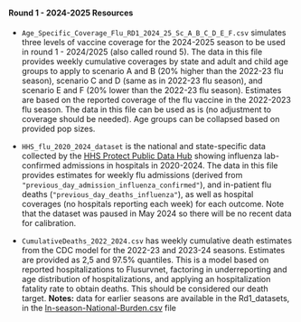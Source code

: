 #### Round 1 - 2024-2025 Resources

* `Age_Specific_Coverage_Flu_RD1_2024_25_Sc_A_B_C_D_E_F.csv` simulates three 
levels of vaccine coverage for the 2024-2025 season to be used in round 1 - 
2024/2025 (also called round 5). The data in this file provides weekly 
cumulative coverages by state and adult and child age groups to apply to 
scenario A and B (20%  higher than the 2022-23 flu season), 
scenario C and D (same as in 2022-23 flu season), and scenario E and F 
(20%  lower than the 2022-23 flu season). Estimates are based on the 
reported coverage of the flu vaccine in the 2022-2023 flu season. 
The data in this file can be used as is (no adjustment to coverage should 
be needed). Age groups can be collapsed based on provided pop sizes.


* `HHS_flu_2020_2024_dataset` is the national and state-specific data collected 
by the 
[HHS Protect Public Data Hub](https://healthdata.gov/Hospital/COVID-19-Reported-Patient-Impact-and-Hospital-Capa/g62h-syeh/about_data) 
showing influenza lab-confirmed admissions in hospitals in 2020-2024. 
The data in this file provides estimates for weekly flu admissions (derived from
`"previous_day_admission_influenza_confirmed"`), and in-patient flu deaths 
(`"previous_day_deaths_influenza"`), as well as hospital coverages (no 
hospitals reporting each week) for each outcome. Note that the dataset was 
paused in May 2024 so there will be no recent data for calibration.


* `CumulativeDeaths_2022_2024.csv` has weekly cumulative death estimates from 
the CDC model for the 2022-23 and 2023-24 seasons. Estimates are provided as 
2,5 and 97.5% quantiles. This is a model based on reported hospitalizations 
to Flusurvnet, factoring in underreporting and age distribution of 
hospitalizations, and applying an hospitalization fatality rate to obtain deaths. 
This should be considered our death  target.
**Notes:** data for earlier seasons are available in the Rd1_datasets, in the 
[In-season-National-Burden.csv](https://github.com/midas-network/flu-scenario-modeling-hub_resources/blob/main/Rd1_datasets/In-season-National-Burden.csv) 
file
